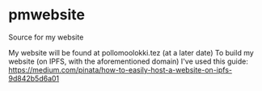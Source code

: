# pmwebsite
Source for my website

My website will be found at pollomoolokki.tez (at a later date)
To build my website (on IPFS, with the aforementioned domain) I've used this guide:
https://medium.com/pinata/how-to-easily-host-a-website-on-ipfs-9d842b5d6a01
